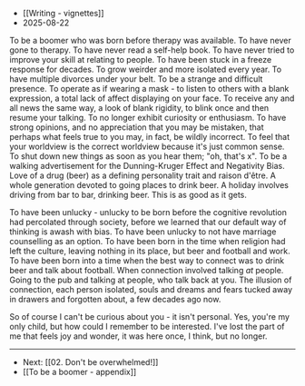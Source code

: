 - [[Writing - vignettes]]
- 2025-08-22

To be a boomer who was born before therapy was available. To have never gone to therapy. To have never read a self-help book. To have never tried to improve your skill at relating to people. To have been stuck in a freeze response for decades. To grow weirder and more isolated every year. To have multiple divorces under your belt. To be a strange and difficult presence. To operate as if wearing a mask - to listen to others with a blank expression, a total lack of affect displaying on your face. To receive any and all news the same way, a look of blank rigidity, to blink once and then resume your talking. To no longer exhibit curiosity or enthusiasm. To have strong opinions, and no appreciation that you may be mistaken, that perhaps what feels true to you may, in fact, be wildly incorrect. To feel that your worldview is the correct worldview because it's just common sense. To shut down new things as soon as you hear them; "oh, that's x". To be a walking advertisement for the Dunning-Kruger Effect and Negativity Bias. Love of a drug (beer) as a defining personality trait and raison d'être. A whole generation devoted to going places to drink beer. A holiday involves driving from bar to bar, drinking beer. This is as good as it gets. 

To have been unlucky - unlucky to be born before the cognitive revolution had percolated through society, before we learned that our default way of thinking is awash with bias. To have been unlucky to not have marriage counselling as an option. To have been born in the time when religion had left the culture, leaving nothing in its place, but beer and football and work. To have been born into a time when the best way to connect was to drink beer and talk about football. When connection involved talking *at* people. Going to the pub and talking at people, who talk back at you. The illusion of connection, each person isolated, souls and dreams and fears tucked away in drawers and forgotten about, a few decades ago now.

So of course I can't be curious about you - it isn't personal. Yes, you're my only child, but how could I remember to be interested. I've lost the part of me that feels joy and wonder, it was here once, I think, but no longer.

---
- Next: [[02. Don't be overwhelmed!]]
- [[To be a boomer - appendix]]
